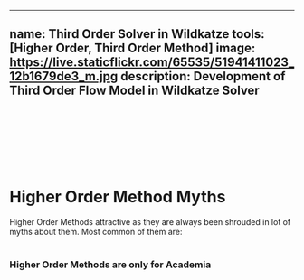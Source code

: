
---
name:  Third Order Solver in Wildkatze
tools: [Higher Order, Third Order Method]
image: https://live.staticflickr.com/65535/51941411023_12b1679de3_m.jpg
description:  Development of Third Order Flow Model in Wildkatze Solver
---
 <br/><br/>
 <br/><br/>
 <br/><br/>
# Higher Order Method Myths
Higher Order Methods  attractive as they  are always been shrouded in lot of myths about them. Most common of them are:
 <br/><br/>
### Higher Order Methods are only for Academia
 

